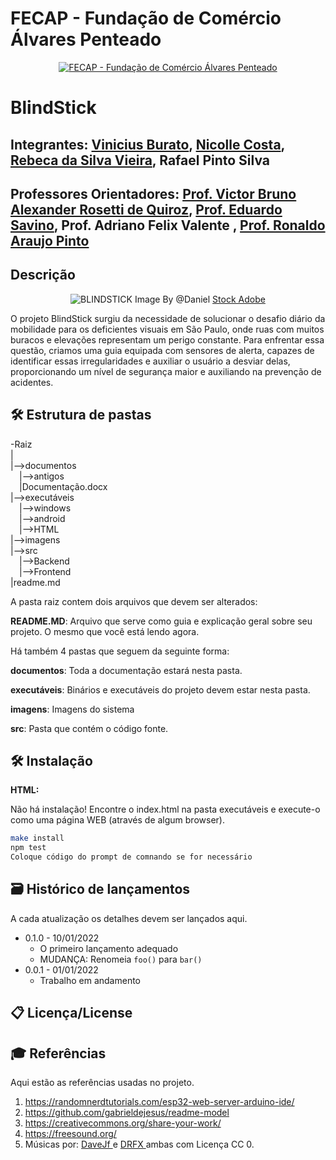 # FECAP - Fundação de Comércio Álvares Penteado

<p align="center">
<a href= "https://www.fecap.br/"><img src="https://encrypted-tbn0.gstatic.com/images?q=tbn:ANd9GcRhZPrRa89Kma0ZZogxm0pi-tCn_TLKeHGVxywp-LXAFGR3B1DPouAJYHgKZGV0XTEf4AE&usqp=CAU" alt="FECAP - Fundação de Comércio Álvares Penteado" border="0"></a>
</p>

# BlindStick

## Integrantes: <a href="https://www.linkedin.com/in/viniciusburato/">Vinicius Burato</a>, <a href="https://www.linkedin.com/in/nicolle-costa-a85100211/">Nicolle Costa</a>, <a href="https://www.linkedin.com/in/rebeca-da-silva-vieira-850a83242/">Rebeca da Silva Vieira</a>, Rafael Pinto Silva</a>

## Professores Orientadores: <a href="https://www.linkedin.com/in/victorbarq/"> Prof. Victor Bruno Alexander Rosetti de Quiroz</a>, <a href="https://www.linkedin.com/in/eduardo-savino-gomes-77833a10/"> Prof. Eduardo Savino</a>, Prof. Adriano Felix Valente </a>, <a href="https://www.linkedin.com/in/ronaldo-araujo-pinto-3542811a/">Prof. Ronaldo Araujo Pinto </a>

## Descrição

<p align="center">
<img src="https://i0.wp.com/lhblind.org/wp-content/uploads/2021/10/AdobeStock_231187109-web.jpg?fit=2000%2C1329&ssl=1" alt="BLINDSTICK" border="0">
  Image By @Daniel </a> <a href="https://stock.adobe.com/br/contributor/207041792/daniel"> Stock Adobe </a>
</p>


O projeto BlindStick surgiu da necessidade de solucionar o desafio diário da mobilidade para os deficientes visuais em São Paulo, onde ruas com muitos buracos e elevações representam um perigo constante. Para enfrentar essa questão, criamos uma guia equipada com sensores de alerta, capazes de identificar essas irregularidades e auxiliar o usuário a desviar delas, proporcionando um nível de segurança maior e auxiliando na prevenção de acidentes.

## 🛠 Estrutura de pastas

-Raiz<br>
|<br>
|-->documentos<br>
  &emsp;|-->antigos<br>
  &emsp;|Documentação.docx<br>
|-->executáveis<br>
  &emsp;|-->windows<br>
  &emsp;|-->android<br>
  &emsp;|-->HTML<br>
|-->imagens<br>
|-->src<br>
  &emsp;|-->Backend<br>
  &emsp;|-->Frontend<br>
|readme.md<br>

A pasta raiz contem dois arquivos que devem ser alterados:

<b>README.MD</b>: Arquivo que serve como guia e explicação geral sobre seu projeto. O mesmo que você está lendo agora.

Há também 4 pastas que seguem da seguinte forma:

<b>documentos</b>: Toda a documentação estará nesta pasta.

<b>executáveis</b>: Binários e executáveis do projeto devem estar nesta pasta.

<b>imagens</b>: Imagens do sistema

<b>src</b>: Pasta que contém o código fonte.

## 🛠 Instalação

<b>HTML:</b>

Não há instalação!
Encontre o index.html na pasta executáveis e execute-o como uma página WEB (através de algum browser).

```sh
make install
npm test
Coloque código do prompt de comnando se for necessário
```

## 🗃 Histórico de lançamentos

A cada atualização os detalhes devem ser lançados aqui.

* 0.1.0 - 10/01/2022
    * O primeiro lançamento adequado
    * MUDANÇA: Renomeia `foo()` para `bar()`
* 0.0.1 - 01/01/2022
    * Trabalho em andamento

## 📋 Licença/License


## 🎓 Referências

Aqui estão as referências usadas no projeto.

1. <https://randomnerdtutorials.com/esp32-web-server-arduino-ide/>
2. <https://github.com/gabrieldejesus/readme-model>
3. <https://creativecommons.org/share-your-work/>
4. <https://freesound.org/>
5. Músicas por: <a href="https://freesound.org/people/DaveJf/sounds/616544/"> DaveJf </a> e <a href="https://freesound.org/people/DRFX/sounds/338986/"> DRFX </a> ambas com Licença CC 0.
